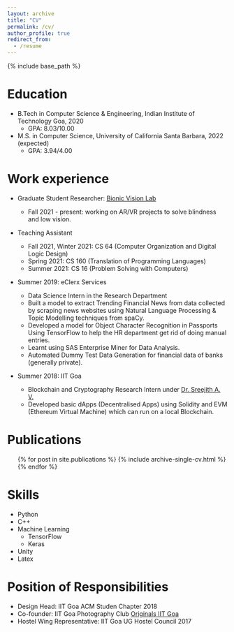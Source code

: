 ```yaml
---
layout: archive
title: "CV"
permalink: /cv/
author_profile: true
redirect_from:
  - /resume
---
```


{% include base_path %}

Education
======
* B.Tech in Computer Science & Engineering, Indian Institute of Technology Goa, 2020
  * GPA: 8.03/10.00
* M.S. in Computer Science, University of California Santa Barbara, 2022 (expected)
  * GPA: 3.94/4.00

Work experience
======
* Graduate Student Researcher: [Bionic Vision Lab](https://bionicvisionlab.org/)
  * Fall 2021 - present: working on AR/VR projects to solve blindness and low vision.

* Teaching Assistant
  * Fall 2021, Winter 2021: CS 64 (Computer Organization and Digital Logic Design)
  * Spring 2021: CS 160 (Translation of Programming Languages)
  * Summer 2021: CS 16 (Problem Solving with Computers)

* Summer 2019: eClerx Services
  * Data Science Intern in the Research Department
  * Built a model to extract Trending Financial News from data collected by scraping news websites using Natural Language Processing & Topic Modelling techniques from spaCy.
  * Developed a model for Object Character Recognition in Passports Using TensorFlow to help the HR department get rid of doing manual entries.
  * Learnt using SAS Enterprise Miner for Data Analysis.
  * Automated Dummy Test Data Generation for financial data of banks (generally private).
  
* Summer 2018: IIT Goa
  * Blockchain and Cryptography Research Intern under [Dr. Sreejith A. V.](https://www.iitgoa.ac.in/~sreejithav/)
  * Developed basic dApps (Decentralised Apps) using Solidity and EVM (Ethereum Virtual Machine) which can run on a local Blockchain.

Publications
======
  <ul>{% for post in site.publications %}
    {% include archive-single-cv.html %}
  {% endfor %}</ul>
  
Skills
======
* Python
* C++
* Machine Learning
  * TensorFlow
  * Keras
* Unity
* Latex

Position of Responsibilities
======
* Design Head: IIT Goa ACM Studen Chapter 2018
* Co-founder: IIT Goa Photography Club [Originals IIT Goa](https://www.youtube.com/c/OriginalsIITGoa/feature)
* Hostel Wing Representative: IIT Goa UG Hostel Council 2017
